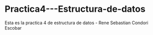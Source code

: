 # Practica4---Estructura-de-datos
Esta es la practica 4 de estructura de datos - Rene Sebastian Condori Escobar
